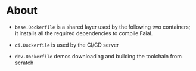 # About

- `base.Dockerfile` is a shared layer used by the following two containers;
   it installs all the required dependencies to compile Faial.

- `ci.Dockerfile` is used by the CI/CD server

- `dev.Dockerfile` demos downloading and building the toolchain from
  scratch
